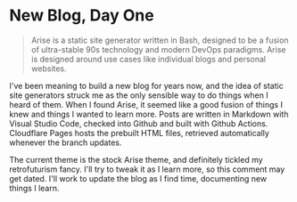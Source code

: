 <!-- BEGIN ARISE ------------------------------
Title:: "Blog, Day 1"

Author:: "Ben Robeson"
Description:: "A new blog, day one"
Language:: "en"
Thumbnail:: "arise-icon.png"
Published Date:: "2025-01-12"
Modified Date:: "2025-01-12"

content_header:: "false"
rss_hide:: "true"
---- END ARISE \\ DO NOT MODIFY THIS LINE ---->

# New Blog, Day One

> Arise is a static site generator written in Bash, designed to be a fusion of ultra-stable 90s technology and modern DevOps paradigms. Arise is designed around use cases like individual blogs and personal websites.

I've been meaning to build a new blog for years now, and the idea of static site generators struck me as the only sensible way to do things when I heard of them. When I found Arise, it seemed like a good fusion of things I knew and things I wanted to learn more. Posts are written in Markdown with Visual Studio Code, checked into Github and built with Github Actions. Cloudflare Pages hosts the prebuilt HTML files, retrieved automatically whenever the branch updates. 

The current theme is the stock Arise theme, and definitely tickled my retrofuturism fancy. I'll try to tweak it as I learn more, so this comment may get dated. I'll work to update the blog as I find time, documenting new things I learn. 

<div id="cusdis_thread"
  data-host="https://cusdis.com"
  data-app-id="e6a997e1-3eaa-491e-8e8c-01f71a9e593d"
  data-page-id="{{ PAGE_ID }}"
  data-page-url="{{ PAGE_URL }}"
  data-page-title="{{ PAGE_TITLE }}"
></div>
<script async defer src="https://cusdis.com/js/cusdis.es.js"></script>
